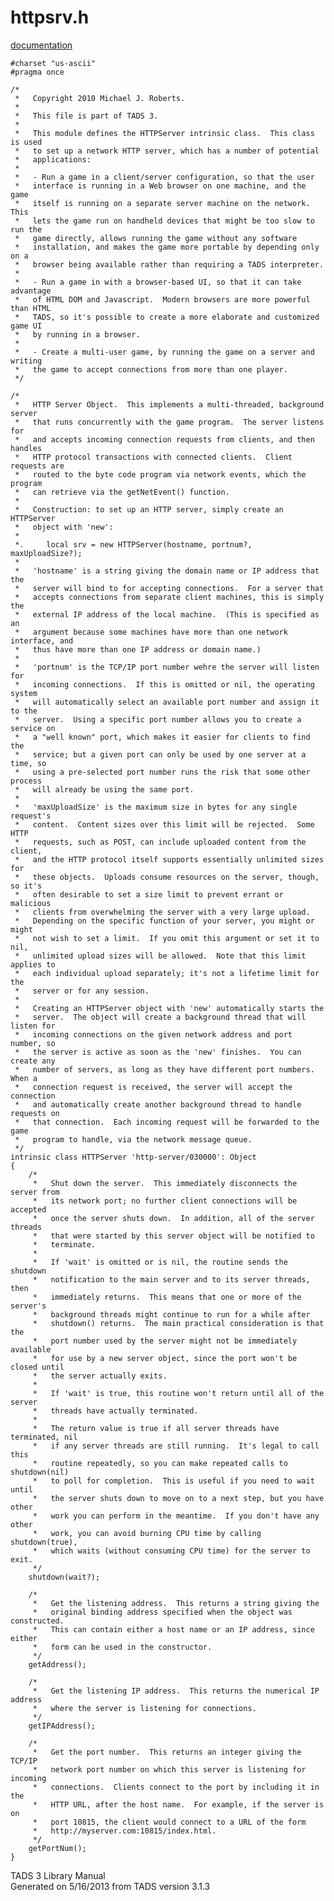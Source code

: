 ---
---
# httpsrv.h

[documentation](../file/httpsrv.h.html)

    #charset "us-ascii"
    #pragma once

    /*
     *   Copyright 2010 Michael J. Roberts.
     *   
     *   This file is part of TADS 3.
     *   
     *   This module defines the HTTPServer intrinsic class.  This class is used
     *   to set up a network HTTP server, which has a number of potential
     *   applications:
     *   
     *   - Run a game in a client/server configuration, so that the user
     *   interface is running in a Web browser on one machine, and the game
     *   itself is running on a separate server machine on the network.  This
     *   lets the game run on handheld devices that might be too slow to run the
     *   game directly, allows running the game without any software
     *   installation, and makes the game more portable by depending only on a
     *   browser being available rather than requiring a TADS interpreter.
     *   
     *   - Run a game in with a browser-based UI, so that it can take advantage
     *   of HTML DOM and Javascript.  Modern browsers are more powerful than HTML
     *   TADS, so it's possible to create a more elaborate and customized game UI
     *   by running in a browser.
     *   
     *   - Create a multi-user game, by running the game on a server and writing
     *   the game to accept connections from more than one player.  
     */

    /*
     *   HTTP Server Object.  This implements a multi-threaded, background server
     *   that runs concurrently with the game program.  The server listens for
     *   and accepts incoming connection requests from clients, and then handles
     *   HTTP protocol transactions with connected clients.  Client requests are
     *   routed to the byte code program via network events, which the program
     *   can retrieve via the getNetEvent() function.
     *   
     *   Construction: to set up an HTTP server, simply create an HTTPServer
     *   object with 'new':
     *   
     *.     local srv = new HTTPServer(hostname, portnum?, maxUploadSize?);
     *   
     *   'hostname' is a string giving the domain name or IP address that the
     *   server will bind to for accepting connections.  For a server that
     *   accepts connections from separate client machines, this is simply the
     *   external IP address of the local machine.  (This is specified as an
     *   argument because some machines have more than one network interface, and
     *   thus have more than one IP address or domain name.)
     *   
     *   'portnum' is the TCP/IP port number wehre the server will listen for
     *   incoming connections.  If this is omitted or nil, the operating system
     *   will automatically select an available port number and assign it to the
     *   server.  Using a specific port number allows you to create a service on
     *   a "well known" port, which makes it easier for clients to find the
     *   service; but a given port can only be used by one server at a time, so
     *   using a pre-selected port number runs the risk that some other process
     *   will already be using the same port.
     *   
     *   'maxUploadSize' is the maximum size in bytes for any single request's
     *   content.  Content sizes over this limit will be rejected.  Some HTTP
     *   requests, such as POST, can include uploaded content from the client,
     *   and the HTTP protocol itself supports essentially unlimited sizes for
     *   these objects.  Uploads consume resources on the server, though, so it's
     *   often desirable to set a size limit to prevent errant or malicious
     *   clients from overwhelming the server with a very large upload.
     *   Depending on the specific function of your server, you might or might
     *   not wish to set a limit.  If you omit this argument or set it to nil,
     *   unlimited upload sizes will be allowed.  Note that this limit applies to
     *   each individual upload separately; it's not a lifetime limit for the
     *   server or for any session.
     *   
     *   Creating an HTTPServer object with 'new' automatically starts the
     *   server.  The object will create a background thread that will listen for
     *   incoming connections on the given network address and port number, so
     *   the server is active as soon as the 'new' finishes.  You can create any
     *   number of servers, as long as they have different port numbers.  When a
     *   connection request is received, the server will accept the connection
     *   and automatically create another background thread to handle requests on
     *   that connection.  Each incoming request will be forwarded to the game
     *   program to handle, via the network message queue.  
     */
    intrinsic class HTTPServer 'http-server/030000': Object
    {
        /*
         *   Shut down the server.  This immediately disconnects the server from
         *   its network port; no further client connections will be accepted
         *   once the server shuts down.  In addition, all of the server threads
         *   that were started by this server object will be notified to
         *   terminate. 
         *   
         *   If 'wait' is omitted or is nil, the routine sends the shutdown
         *   notification to the main server and to its server threads, then
         *   immediately returns.  This means that one or more of the server's
         *   background threads might continue to run for a while after
         *   shutdown() returns.  The main practical consideration is that the
         *   port number used by the server might not be immediately available
         *   for use by a new server object, since the port won't be closed until
         *   the server actually exits.  
         *   
         *   If 'wait' is true, this routine won't return until all of the server
         *   threads have actually terminated.
         *   
         *   The return value is true if all server threads have terminated, nil
         *   if any server threads are still running.  It's legal to call this
         *   routine repeatedly, so you can make repeated calls to shutdown(nil)
         *   to poll for completion.  This is useful if you need to wait until
         *   the server shuts down to move on to a next step, but you have other
         *   work you can perform in the meantime.  If you don't have any other
         *   work, you can avoid burning CPU time by calling shutdown(true),
         *   which waits (without consuming CPU time) for the server to exit.  
         */
        shutdown(wait?);

        /*
         *   Get the listening address.  This returns a string giving the
         *   original binding address specified when the object was constructed.
         *   This can contain either a host name or an IP address, since either
         *   form can be used in the constructor.  
         */
        getAddress();

        /*
         *   Get the listening IP address.  This returns the numerical IP address
         *   where the server is listening for connections.  
         */
        getIPAddress();

        /*
         *   Get the port number.  This returns an integer giving the TCP/IP
         *   network port number on which this server is listening for incoming
         *   connections.  Clients connect to the port by including it in the
         *   HTTP URL, after the host name.  For example, if the server is on
         *   port 10815, the client would connect to a URL of the form
         *   http://myserver.com:10815/index.html.  
         */
        getPortNum();
    }

<div class="ftr">

TADS 3 Library Manual  
Generated on 5/16/2013 from TADS version 3.1.3

</div>
